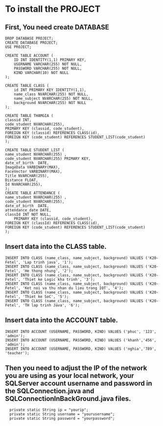 # To install the PROJECT
First, You need create DATABASE
-----------------------------------------------------------------------
    DROP DATABASE PROJECT;
    CREATE DATABASE PROJECT;
    USE PROJECT;

    CREATE TABLE ACCOUNT (
        ID INT IDENTITY(1,1) PRIMARY KEY,
        USERNAME VARCHAR(255) NOT NULL,
        PASSWORD VARCHAR(255) NOT NULL,
        KIND VARCHAR(10) NOT NULL
    );

    CREATE TABLE CLASS (
        id INT PRIMARY KEY IDENTITY(1,1),
        name_class NVARCHAR(255) NOT NULL,
        name_subject NVARCHAR(255) NOT NULL,
        background NVARCHAR(255) NOT NULL
    );
    
    CREATE TABLE THAMGIA (
	classid INT,
	code_student NVARCHAR(255),
	PRIMARY KEY (classid, code_student),
	FOREIGN KEY (classid) REFERENCES CLASS(id),
	FOREIGN KEY (code_student) REFERENCES STUDENT_LIST(code_student)
    );
   
    CREATE TABLE STUDENT_LIST (
	name_student NVARCHAR(255) ,
	code_student NVARCHAR(255) PRIMARY KEY,
	date_of_birth  DATE,
	ImageData VARBINARY(MAX),
	FaceVector VARBINARY(MAX),
	Title NVARCHAR(255),
	Distance FLOAT,
	Id NVARCHAR(255),
    );
    CREATE TABLE ATTENDANCE (
	name_student NVARCHAR(255) ,
	code_student NVARCHAR(255),
	date_of_birth  DATE,
	attendance_date DATE,
	classId INT NOT NULL,
        PRIMARY KEY (classid, code_student),
	FOREIGN KEY (classId) REFERENCES CLASS(id),
	FOREIGN KEY (code_student) REFERENCES STUDENT_LIST(code_student)
    );
 Insert data into the CLASS table.
-----------------------------------------------------------------------
    INSERT INTO CLASS (name_class, name_subject, background) VALUES ('K20-Fetel', 'Lap trinh java', '1');
    INSERT INTO CLASS (name_class, name_subject, background) VALUES ('K20-Fetel', 'He thong nhung', '2');
    INSERT INTO CLASS (name_class, name_subject, background) VALUES ('K20-Fetel', 'Thiet ke Logic kha trinh', '3');
    INSERT INTO CLASS (name_class, name_subject, background) VALUES ('K20-Fetel', 'Ket noi va thu nhan du lieu trong IOT', '4');
    INSERT INTO CLASS (name_class, name_subject, background) VALUES ('K20-Fetel', 'Thiet ke SoC', '5');
    INSERT INTO CLASS (name_class, name_subject, background) VALUES ('K20-Fetel', 'TH lap trinh Java', '6');

 Insert data into the ACCOUNT table.
-----------------------------------------------------------------------
    INSERT INTO ACCOUNT (USERNAME, PASSWORD, KIND) VALUES ('phuc', '123', 'admin');
    INSERT INTO ACCOUNT (USERNAME, PASSWORD, KIND) VALUES ('khanh','456', 'admin');
    INSERT INTO ACCOUNT (USERNAME, PASSWORD, KIND) VALUES ('nghia','789', 'teacher');

Then you need to adjust the IP of the network you are using as your local network, your SQLServer account username and password in the SQLConnection.java and SQLConnectionInBackGround.java files. 
-----------------------------------------------------------------------
      private static String ip = "yourip";
      private static String username = "yourusername";
      private static String password = "yourpassword";

